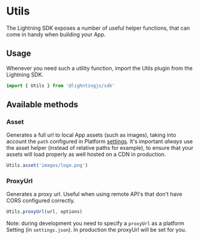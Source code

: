 # Utils

The Lightning SDK exposes a number of useful helper functions, that can come in handy when building your App.

## Usage

Whenever you need such a utility function, import the Utils plugin from the Lightning SDK.

```js
import { Utils } from '@lighntingjs/sdk'
```

## Available methods

### Asset

Generates a full url to local App assets (such as images), taking into account the `path` configured in Platform [settings](/plugins/settings). It's important _always_ use the asset helper (instead of relative paths for example), to ensure that your assets will load properly as well hosted on a CDN in production.

```js
Utils.asset('images/logo.png')
```

### ProxyUrl

Generates a proxy url. Useful when using remote API's that don't have CORS configured correctly.

```js
Utils.proxyUrl(url, options)
```

Note: during development you need to specify a `proxyUrl` as a platform Setting (in `settings.json`). In production the proxyUrl will be set for you.
